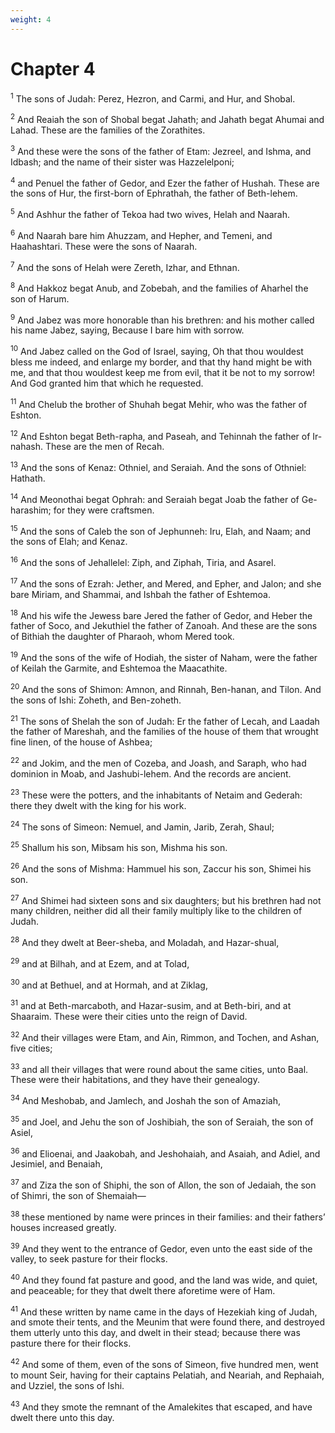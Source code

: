 ```yaml
---
weight: 4
---
```


# Chapter 4

<sup>1</sup> The sons of Judah: Perez, Hezron, and Carmi, and Hur, and Shobal. 

<sup>2</sup> And Reaiah the son of Shobal begat Jahath; and Jahath begat Ahumai and Lahad. These are the families of the Zorathites. 

<sup>3</sup> And these were the sons of the father of Etam: Jezreel, and Ishma, and Idbash; and the name of their sister was Hazzelelponi; 

<sup>4</sup> and Penuel the father of Gedor, and Ezer the father of Hushah. These are the sons of Hur, the first-born of Ephrathah, the father of Beth-lehem. 

<sup>5</sup> And Ashhur the father of Tekoa had two wives, Helah and Naarah. 

<sup>6</sup> And Naarah bare him Ahuzzam, and Hepher, and Temeni, and Haahashtari. These were the sons of Naarah. 

<sup>7</sup> And the sons of Helah were Zereth, Izhar, and Ethnan. 

<sup>8</sup> And Hakkoz begat Anub, and Zobebah, and the families of Aharhel the son of Harum. 

<sup>9</sup> And Jabez was more honorable than his brethren: and his mother called his name Jabez, saying, Because I bare him with sorrow. 

<sup>10</sup> And Jabez called on the God of Israel, saying, Oh that thou wouldest bless me indeed, and enlarge my border, and that thy hand might be with me, and that thou wouldest keep me from evil, that it be not to my sorrow! And God granted him that which he requested. 

<sup>11</sup> And Chelub the brother of Shuhah begat Mehir, who was the father of Eshton. 

<sup>12</sup> And Eshton begat Beth-rapha, and Paseah, and Tehinnah the father of Ir-nahash. These are the men of Recah. 

<sup>13</sup> And the sons of Kenaz: Othniel, and Seraiah. And the sons of Othniel: Hathath. 

<sup>14</sup> And Meonothai begat Ophrah: and Seraiah begat Joab the father of Ge-harashim; for they were craftsmen. 

<sup>15</sup> And the sons of Caleb the son of Jephunneh: Iru, Elah, and Naam; and the sons of Elah; and Kenaz. 

<sup>16</sup> And the sons of Jehallelel: Ziph, and Ziphah, Tiria, and Asarel. 

<sup>17</sup> And the sons of Ezrah: Jether, and Mered, and Epher, and Jalon; and she bare Miriam, and Shammai, and Ishbah the father of Eshtemoa. 

<sup>18</sup> And his wife the Jewess bare Jered the father of Gedor, and Heber the father of Soco, and Jekuthiel the father of Zanoah. And these are the sons of Bithiah the daughter of Pharaoh, whom Mered took. 

<sup>19</sup> And the sons of the wife of Hodiah, the sister of Naham, were the father of Keilah the Garmite, and Eshtemoa the Maacathite. 

<sup>20</sup> And the sons of Shimon: Amnon, and Rinnah, Ben-hanan, and Tilon. And the sons of Ishi: Zoheth, and Ben-zoheth. 

<sup>21</sup> The sons of Shelah the son of Judah: Er the father of Lecah, and Laadah the father of Mareshah, and the families of the house of them that wrought fine linen, of the house of Ashbea; 

<sup>22</sup> and Jokim, and the men of Cozeba, and Joash, and Saraph, who had dominion in Moab, and Jashubi-lehem. And the records are ancient. 

<sup>23</sup> These were the potters, and the inhabitants of Netaim and Gederah: there they dwelt with the king for his work. 

<sup>24</sup> The sons of Simeon: Nemuel, and Jamin, Jarib, Zerah, Shaul; 

<sup>25</sup> Shallum his son, Mibsam his son, Mishma his son. 

<sup>26</sup> And the sons of Mishma: Hammuel his son, Zaccur his son, Shimei his son. 

<sup>27</sup> And Shimei had sixteen sons and six daughters; but his brethren had not many children, neither did all their family multiply like to the children of Judah. 

<sup>28</sup> And they dwelt at Beer-sheba, and Moladah, and Hazar-shual, 

<sup>29</sup> and at Bilhah, and at Ezem, and at Tolad, 

<sup>30</sup> and at Bethuel, and at Hormah, and at Ziklag, 

<sup>31</sup> and at Beth-marcaboth, and Hazar-susim, and at Beth-biri, and at Shaaraim. These were their cities unto the reign of David. 

<sup>32</sup> And their villages were Etam, and Ain, Rimmon, and Tochen, and Ashan, five cities; 

<sup>33</sup> and all their villages that were round about the same cities, unto Baal. These were their habitations, and they have their genealogy. 

<sup>34</sup> And Meshobab, and Jamlech, and Joshah the son of Amaziah, 

<sup>35</sup> and Joel, and Jehu the son of Joshibiah, the son of Seraiah, the son of Asiel, 

<sup>36</sup> and Elioenai, and Jaakobah, and Jeshohaiah, and Asaiah, and Adiel, and Jesimiel, and Benaiah, 

<sup>37</sup> and Ziza the son of Shiphi, the son of Allon, the son of Jedaiah, the son of Shimri, the son of Shemaiah— 

<sup>38</sup> these mentioned by name were princes in their families: and their fathers’ houses increased greatly. 

<sup>39</sup> And they went to the entrance of Gedor, even unto the east side of the valley, to seek pasture for their flocks. 

<sup>40</sup> And they found fat pasture and good, and the land was wide, and quiet, and peaceable; for they that dwelt there aforetime were of Ham. 

<sup>41</sup> And these written by name came in the days of Hezekiah king of Judah, and smote their tents, and the Meunim that were found there, and destroyed them utterly unto this day, and dwelt in their stead; because there was pasture there for their flocks. 

<sup>42</sup> And some of them, even of the sons of Simeon, five hundred men, went to mount Seir, having for their captains Pelatiah, and Neariah, and Rephaiah, and Uzziel, the sons of Ishi. 

<sup>43</sup> And they smote the remnant of the Amalekites that escaped, and have dwelt there unto this day. 


